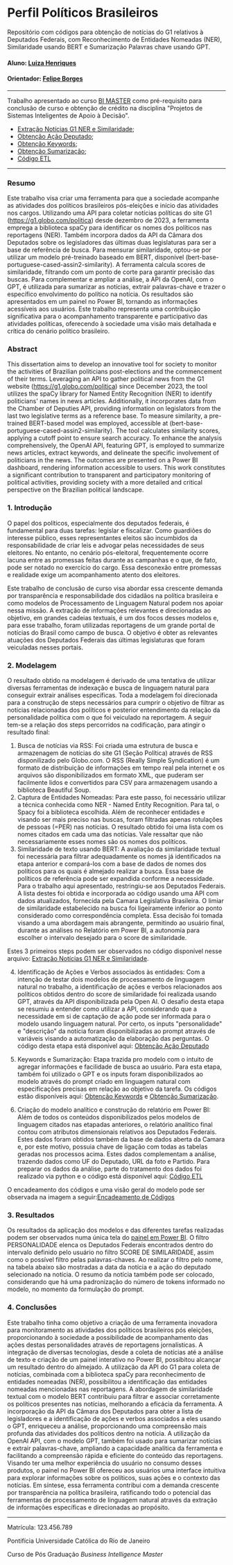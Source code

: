 # Perfil Políticos Brasileiros
Repositório com códigos para obtenção de notícias do G1 relativos à Deputados Federais, com Reconhecimento de Entidades Nomeadas (NER), Similaridade usando BERT e Sumarização Palavras chave usando GPT.


#### Aluno: [Luiza Henriques](https://github.com/luizahenriques)
#### Orientador: [Felipe Borges](https://github.com/FelipeBorgesC)


---

Trabalho apresentado ao curso [BI MASTER](https://ica.puc-rio.ai/bi-master) como pré-requisito para conclusão de curso e obtenção de crédito na disciplina "Projetos de Sistemas Inteligentes de Apoio à Decisão".
- [Extração Notícias G1 NER e Similaridade](2024_01_19ExtraçãoNotíciasG1SpicyIncremental.ipynb);
- [Obtenção Ação Deputado](Deputados_AçãodoDeputado.ipynb);
- [Obtenção Keywords](Deputados_keywords.ipynb);
- [Obtenção Sumarização](Deputados_SumarizarNoticias2.ipynb);
- [Código ETL](ETLNoticiasEmpilhadas.ipynb)



---

### Resumo

Este trabalho visa criar uma ferramenta para que a sociedade acompanhe as atividades dos políticos brasileiros pós-eleições e início das atividades nos cargos. Utilizando uma API para coletar notícias políticas do site G1 (https://g1.globo.com/politica) desde dezembro de 2023, a ferramenta emprega a biblioteca spaCy para identificar os nomes dos políticos nas reportagens (NER). Também incorpora dados da API da Câmara dos Deputados sobre os legisladores das últimas duas legislaturas para ser a base de referência de busca. Para mensurar similaridade, optou-se por utilizar um modelo pré-treinado baseado em BERT, disponível (bert-base-portuguese-cased-assin2-similarity). A ferramenta calcula scores de similaridade, filtrando com um ponto de corte para garantir precisão das buscas. Para complementar e ampliar a análise, a API da OpenAI, com o GPT, é utilizada para sumarizar as notícias, extrair palavras-chave e trazer o específico envolvimento do político na notícia. Os resultados são apresentados em um painel no Power BI, tornando as informações acessíveis aos usuários. Este trabalho representa uma contribuição significativa para o acompanhamento transparente e participativo das atividades políticas, oferecendo à sociedade uma visão mais detalhada e crítica do cenário político brasileiro.

### Abstract

This dissertation aims to develop an innovative tool for society to monitor the activities of Brazilian politicians post-elections and the commencement of their terms. Leveraging an API to gather political news from the G1 website (https://g1.globo.com/politica) since December 2023, the tool utilizes the spaCy library for Named Entity Recognition (NER) to identify politicians' names in news articles. Additionally, it incorporates data from the Chamber of Deputies API, providing information on legislators from the last two legislative terms as a reference base. To measure similarity, a pre-trained BERT-based model was employed, accessible at (bert-base-portuguese-cased-assin2-similarity). The tool calculates similarity scores, applying a cutoff point to ensure search accuracy. To enhance the analysis comprehensively, the OpenAI API, featuring GPT, is employed to summarize news articles, extract keywords, and delineate the specific involvement of politicians in the news. The outcomes are presented on a Power BI dashboard, rendering information accessible to users. This work constitutes a significant contribution to transparent and participatory monitoring of political activities, providing society with a more detailed and critical perspective on the Brazilian political landscape.

### 1. Introdução

O papel dos políticos, especialmente dos deputados federais, é fundamental para duas tarefas: legislar e fiscalizar. Como guardiões do interesse público, esses representantes eleitos são incumbidos da responsabilidade de criar leis e advogar pelas necessidades de seus eleitores. No entanto, no cenário pós-eleitoral, frequentemente ocorre lacuna entre as promessas feitas durante as campanhas e o que, de fato, pode ser notado no exercício do cargo. Essa desconexão entre promessas e realidade exige um acompanhamento atento dos eleitores.

Este trabalho de conclusão de curso visa abordar essa crescente demanda por transparência e responsabilidade dos cidadãos na política brasileira e como modelos de Processamento de Linguagem Natural podem nos apoiar nessa missão. A extração de informações relevantes e direcionadas ao objetivo, em grandes cadeias textuais, é um dos focos desses modelos e, para esse trabalho, foram utilizadas reportagens de um grande portal de notícias do Brasil como campo de busca. O objetivo é obter as relevantes atuações dos Deputados Federais das últimas legislaturas que foram veiculadas nesses portais.

### 2. Modelagem

O resultado obtido na modelagem é derivado de uma tentativa de utilizar diversas ferramentas de indexação e busca de linguagem natural para conseguir extrair análises específicas. Toda a modelagem foi direcionada para a construção de steps necessários para cumprir o objetivo de filtrar as notícias relacionadas dos políticos e posterior entendimento da relação da personalidade política com o que foi veiculado na reportagem.
A seguir tem-se a relação dos steps percorridos na codificação, para atingir o resultado final:

1) Busca de notícias via RSS: Foi criada uma estrutura de busca e armazenagem de notícias do site G1 (Seção Política) através de RSS disponilizado pelo Globo.com. O RSS (Really Simple Syndication) é um formato de distribuição de informações em tempo real pela internet e os arquivos são disponibilizados em formato XML, que puderam ser facilmente lidos e convertidos para CSV para armazenagem usando a biblioteca Beautiful Soup.
2) Captura de Entidades Nomeadas: Para este passo, foi necessário utilizar a técnica conhecida como NER - Named Entity Recognition. Para tal, o Spacy foi a biblioteca escolhida. Além de reconhecer entidades e visando ser mais preciso nas buscas, foram filtradas apenas rotulações de pessoas (=PER) nas notícias. O resultado obtido foi uma lista com os nomes citados em cada uma das notícias. Vale ressaltar que não necessariamente esses nomes são os nomes dos políticos.
3) Similaridade de texto usando BERT: A avaliação da similaridade textual foi necessária para filtrar adequadamente os nomes já identificados na etapa anterior e compará-los com a base de dados de nomes dos políticos para os quais é almejado realizar a busca. Essa base de políticos de referência pode ser expandida conforme a necessidade. Para o trabalho aqui apresentado, restringiu-se aos Deputados Federais. A lista destes foi obtida e incorporada ao código usando uma API com dados atualizados, fornecida pela Camara Legislativa Brasileira. O limiar de similaridade estabelecido na busca foi ligeiramente inferior ao ponto considerado como correspondência completa. Essa decisão foi tomada visando a uma abordagem mais abrangente, permitindo ao usuário final, durante as análises no Relatório em Power BI, a autonomia para escolher o intervalo desejado para o score de similaridade.

Estes 3 primeiros steps podem ser observados no código disponível nesse arquivo: [Extração Notícias G1 NER e Similaridade](2024_01_19ExtraçãoNotíciasG1SpicyIncremental.ipynb).

4) Identificação de Ações e Verbos associados às entidades: Com a intenção de testar dois modelos de processamento de linguagem natural no trabalho, a identificação de ações e verbos relacionados aos políticos obtidos dentro do score de similaridade foi realizada usando GPT, através da API disponibilizada pela Open AI. O desafio desta etapa se resumiu a entender como utilizar a API, considerando que a necessidade em si de captação de ação pode ser informada para o modelo usando linguagem natural. Por certo, os inputs "personalidade" e "descrição" da notícia foram disponibilizadas ao prompt através de variáveis visando a automatização da elaboração das perguntas.
O código desta etapa está disponível aqui: [Obtenção Ação Deputado](Deputados_AçãodoDeputado.ipynb)

5) Keywords e Sumarização: Etapa trazida pro modelo com o intuito de agregar informações e facilidade de busca ao usuário. Para esta etapa, também foi utilizado o GPT e os inputs foram disponibilizados ao modelo através do prompt criado em linguagem natural com especificações precisas em relação ao objetivo da tarefa.
Os códigos estão disponíveis aqui: [Obtenção Keywords](Deputados_keywords.ipynb) e [Obtenção Sumarização](Deputados_SumarizarNoticias2.ipynb).

6) Criação do modelo analítico e construção do relatório em Power BI: Além de todos os conteúdos disponibilizados pelos modelos de linguagem citados nas etapadas anteriores, o relatório analítico final contou com atributos dimensionais relativos aos Deputados Federais. Estes dados foram obtidos também da base de dados aberta da Camara e, por este motivo, possuia chave de ligação com todas as tabelas geradas nos processos acima. Estes dados complementam a análise, trazendo dados como UF do Deputado, URL da foto e Partido. Para preparar os dados da análise, parte do tratamento dos dados foi realizado via python e o código está disponível aqui: [Código ETL](ETLNoticiasEmpilhadas.ipynb)

O encadeamento dos códigos e uma visão geral do modelo pode ser observada na imagem a seguir:[Encadeamento de Códigos](EncadeamentoCodigos.pdf) 

### 3. Resultados

Os resultados da aplicação dos modelos e das diferentes tarefas realizadas podem ser observados numa única tela do [painel em Power BI](Foto_Painel.png). O filtro PERSONALIDADE elenca os Deputados Federais encontrados dentro do intervalo definido pelo usuário no filtro SCORE DE SIMILARIDADE, assim como o possível filtro pelas palavras-chaves. Ao realizar o filtro pelo nome, na tabela abaixo são mostradas a data da notícia e a ação do deputado selecionado na notícia. O resumo da notícia também pode ser colocado, considerando que há uma padronização do número de tokens informado no modelo, no momento da formulação do prompt.

### 4. Conclusões

Este trabalho tinha como objetivo a criação de uma ferramenta inovadora para monitoramento as atividades dos políticos brasileiros pós eleições, proporcionando à sociedade a possibilidade de acompanhamento das ações destas personalidades através de reportagens jornalísticas. A integração de diversas tecnologias, desde a coleta de notícias até a análise de texto e criação de um painel interativo no Power BI, possibitou alcançar um resultado dentro do almejado. A utilização da API do G1 para coleta de notícias, combinada com a biblioteca spaCy para reconhecimento de entidades nomeadas (NER), possibilitou a identificação das entidades nomeadas mencionadas nas reportagens. A abordagem de similaridade textual com o modelo BERT contribuiu para filtrar e associar corretamente os políticos presentes nas notícias, melhorando a eficácia da ferramenta.
A incorporação da API da Câmara dos Deputados para obter a lista de legisladores e a identificação de ações e verbos associados a eles usando o GPT, enriqueceu a análise, proporcionando uma compreensão mais profunda das atividades dos políticos dentro na notícia. A utilização da OpenAI API, com o modelo GPT,  também foi usado para sumarizar notícias e extrair palavras-chave, ampliando a capacidade analítica da ferramenta e facilitando a compreensão rápida e eficiente do conteúdo das reportagens. Visando ter uma melhor experiência do usuário no consumo desses produtos, o painel no Power BI ofereceu aos usuários uma interface intuitiva para explorar informações sobre os políticos, suas ações e o contexto das notícias. Em síntese, essa ferramenta contribui com a demanda crescente por transparência na política brasileira, ratificando todo o potencial das ferramentas de processamento de linguagem natural através da extração de informações específicas e direcionadas ao propósito.

---

Matrícula: 123.456.789

Pontifícia Universidade Católica do Rio de Janeiro

Curso de Pós Graduação *Business Intelligence Master*
